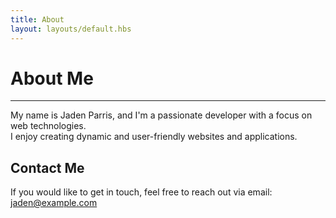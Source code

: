 ```yaml
---
title: About
layout: layouts/default.hbs
---
```


# About Me
---
My name is Jaden Parris, and I'm a passionate developer with a focus on web technologies.  
I enjoy creating dynamic and user-friendly websites and applications.

## Contact Me

If you would like to get in touch, feel free to reach out via email:  
[jaden@example.com](mailto:jaden@example.com)